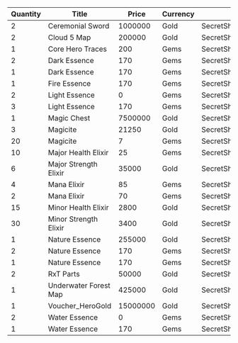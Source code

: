 | Quantity | Title | Price | Currency |  Dev Name |
| -------- | ----- | ----- | -------- |  -------- |
| 2 | Ceremonial Sword | 1000000 | Gold | SecretShop.Page04.Misc.24 |
| 2 | Cloud 5 Map | 200000 | Gold | SecretShop.Page04.TreasureMap.25 |
| 1 | Core Hero Traces | 200 | Gems | SecretShop.Page04.UnderworldTrader.63 |
| 2 | Dark Essence | 170 | Gems | SecretShop.Page04.Reagent.81 |
| 1 | Dark Essence | 170 | Gems | SecretShop.Page04.Shard.26 |
| 1 | Fire Essence | 170 | Gems | SecretShop.Page04.UnderworldTrader.69 |
| 2 | Light Essence | 0 | Gems | SecretShop.Page04.Free.48 |
| 3 | Light Essence | 170 | Gems | SecretShop.Page04.Reagent.90 |
| 1 | Magic Chest | 7500000 | Gold | SecretShop.Page04.CharShard.22 |
| 3 | Magicite | 21250 | Gold | SecretShop.Page04.Ore.05 |
| 20 | Magicite | 7 | Gems | SecretShop.Page04.UnderworldTrader.85 |
| 10 | Major Health Elixir | 25 | Gems | SecretShop.Page04.Elixir.26 |
| 6 | Major Strength Elixir | 35000 | Gold | SecretShop.Page04.UnderworldTraderGold.14 |
| 4 | Mana Elixir | 85 | Gems | SecretShop.Page04.Elixir.28 |
| 2 | Mana Elixir | 70 | Gems | SecretShop.Page04.UnderworldTrader.88 |
| 15 | Minor Health Elixir | 2800 | Gold | SecretShop.Page04.UnderworldTraderGold.13 |
| 30 | Minor Strength Elixir | 3400 | Gold | SecretShop.Page04.Elixir.25 |
| 1 | Nature Essence | 255000 | Gold | SecretShop.Page04.Reagent.61 |
| 2 | Nature Essence | 170 | Gems | SecretShop.Page04.Reagent.87 |
| 1 | Nature Essence | 170 | Gems | SecretShop.Page04.Shard.29 |
| 2 | RxT Parts | 50000 | Gold | SecretShop.Page04.Misc.29 |
| 1 | Underwater Forest Map | 425000 | Gold | SecretShop.Page04.TreasureMap.30 |
| 1 | Voucher_HeroGold | 15000000 | Gold | SecretShop.Page04.UnderworldTrader.61 |
| 2 | Water Essence | 0 | Gems | SecretShop.Page04.Free.50 |
| 1 | Water Essence | 170 | Gems | SecretShop.Page04.UnderworldTrader.72 |
